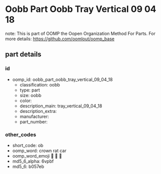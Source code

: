 # Oobb Part Oobb Tray Vertical 09 04 18  

note: This is part of OOMP the Oopen Organization Method For Parts. For more details: https://github.com/oomlout/oomp_base

##  part details





### id
* oomp_id: oobb_part_oobb_tray_vertical_09_04_18
  * classification: oobb
  * type: part
  * size: oobb
  * color: 
  * description_main: tray_vertical_09_04_18
  * description_extra: 
  * manufacturer: 
  * part_number: 

### other_codes
* short_code: ob
* oomp_word: crown rat car
* oomp_word_emoji :crown: :rat: :car:
* md5_6_alpha: 6vpbf
* md5_6: b057eb